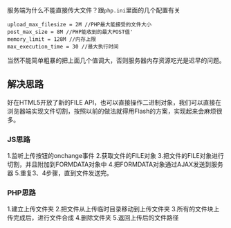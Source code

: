 服务端为什么不能直接传大文件？跟`php.ini`里面的几个配置有关

```
upload_max_filesize = 2M //PHP最大能接受的文件大小
post_max_size = 8M //PHP能收到的最大POST值'
memory_limit = 128M //内存上限
max_execution_time = 30 //最大执行时间
```

当然不能简单粗暴的把上面几个值调大，否则服务器内存资源吃光是迟早的问题。

## **解决思路**

好在HTML5开放了新的FILE API，也可以直接操作二进制对象，我们可以直接在浏览器端实现文件切割，按照以前的做法就得用Flash的方案，实现起来会麻烦很多。

### **JS思路**

1.监听上传按钮的onchange事件
2.获取文件的FILE对象
3.把文件的FILE对象进行切割，并且附加到FORMDATA对象中
4.把FORMDATA对象通过AJAX发送到服务器
5.重复3、4步骤，直到文件发送完。

### **PHP思路**

1.建立上传文件夹
2.把文件从上传临时目录移动到上传文件夹
3.所有的文件块上传完成后，进行文件合成
4.删除文件夹
5.返回上传后的文件路径







